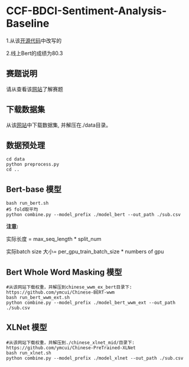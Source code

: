 # CCF-BDCI-Sentiment-Analysis-Baseline

1.从该[开源代码](https://github.com/huggingface/pytorch-transformers)中改写的

2.线上Bert的成绩为80.3 

## 赛题说明

请从查看该[网站](https://www.datafountain.cn/competitions/350)了解赛题 

## 下载数据集

从该[网站](https://www.datafountain.cn/competitions/350/datasets)中下载数据集, 并解压在./data目录。

## 数据预处理

```shell
cd data
python preprocess.py
cd ..
```
## Bert-base 模型

```shell
bash run_bert.sh
#5 fold取平均
python combine.py --model_prefix ./model_bert --out_path ./sub.csv
```

**注意:**

实际长度 = max_seq_length * split_num

实际batch size 大小= per_gpu_train_batch_size * numbers of gpu
## Bert Whole Word Masking 模型

```shell
#从该网站下载权重，并解压到chinese_wwm_ex_bert目录下:  https://github.com/ymcui/Chinese-BERT-wwm
bash run_bert_wwm_ext.sh
python combine.py --model_prefix ./model_bert_wwm_ext --out_path ./sub.csv
```
## XLNet 模型

```shell
#从该网站下载权重，并解压到./chinese_xlnet_mid/目录下: https://github.com/ymcui/Chinese-PreTrained-XLNet
bash run_xlnet.sh
python combine.py --model_prefix ./model_xlnet --out_path ./sub.csv
```

